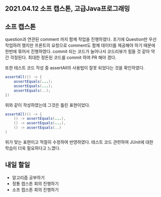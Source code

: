 ## 2021.04.12 소프 캡스톤, 고급Java프로그래밍

## 소프 캡스톤

question과 연관된 comment 까지 함께 작업을 진행하였다. 초기에 Question만 우선 작업하려 했지만 프론트의 요청으로 comment도 함께 데이터를 제공해야 하기 때문에 한번에 묶어서 진행하였다. commit 되는 코드가 늘어나서 코드리뷰가 힘들 것 같아 약간 걱정된다. 최대한 정돈된 코드를 commit 하여 PR 해야 겠다.

또한 테스트 코드 작성 중 assertAll의 사용법이 잘못 되었다는 것을 확인하였다.

```java
assertAll(() -> {
    assertEquals(...);
    assertEquals(...);
    assertEquals(..);
})
```
위와 같이 작성하였는데 그것은 틀린 표현이었다.

```java
assertAll(() -> {
    () -> assertEquals(...),
    () -> assertEquals(...),
    () -> assertEquals(..)
)
```
위가 맞는 표현이고 적절히 수정하여 반영하였다. 테스트 코드 관련하여 JUnit에 대한 학습이 더욱 필요하다고 느꼈다.

## 내일 할일
 - 알고리즘 공부하기
 - 정통 캡스톤 회의 진행하기
 - 소프 캡스톤 회의 진행하기